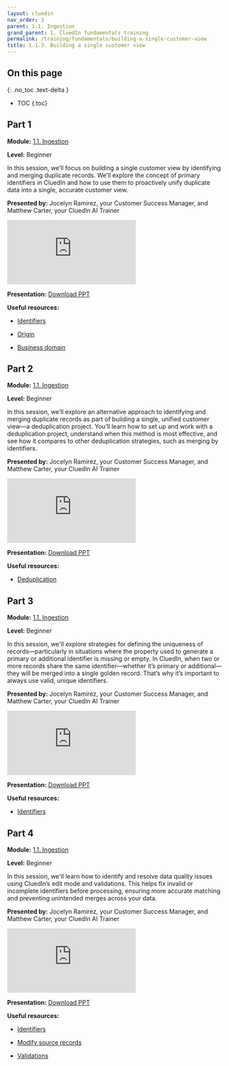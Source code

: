```yaml
---
layout: cluedin
nav_order: 3
parent: 1.1. Ingestion
grand_parent: 1. CluedIn fundamentals training
permalink: /training/fundamentals/building-a-single-customer-view
title: 1.1.3. Building a single customer view
---
```

## On this page
{: .no_toc .text-delta }
- TOC
{:toc}

## Part 1

**Module:** [1.1. Ingestion](/training/fundamentals/ingestion)

**Level:** Beginner

In this session, we’ll focus on building a single customer view by identifying and merging duplicate records. We’ll explore the concept of primary identifiers in CluedIn and how to use them to proactively unify duplicate data into a single, accurate customer view.

**Presented by:** Jocelyn Ramirez, your Customer Success Manager, and Matthew Carter, your CluedIn AI Trainer

<div class="videoFrame">
<iframe src="https://player.vimeo.com/video/1088432455?badge=0&amp;autopause=0&amp;player_id=0&amp;app_id=58479" frameborder="0" allow="autoplay; fullscreen; picture-in-picture; clipboard-write" title="CluedIn Fundamentals Merging by identifiers"></iframe></div>

**Presentation:** <a href="../../../assets/other/training-ppt/merging-by-identifiers.pptx" download>Download PPT</a>

**Useful resources:**

- [Identifiers](/key-terms-and-features/entity-codes)

- [Origin](/key-terms-and-features/origin)

- [Business domain](/key-terms-and-features/entity-type)

## Part 2

**Module:** [1.1. Ingestion](/training/fundamentals/ingestion)

**Level:** Beginner

In this session, we’ll explore an alternative approach to identifying and merging duplicate records as part of building a single, unified customer view—a deduplication project. You’ll learn how to set up and work with a deduplication project, understand when this method is most effective, and see how it compares to other deduplication strategies, such as merging by identifiers.

**Presented by:** Jocelyn Ramirez, your Customer Success Manager, and Matthew Carter, your CluedIn AI Trainer

<div class="videoFrame">
<iframe src="https://player.vimeo.com/video/1088808167?badge=0&amp;autopause=0&amp;player_id=0&amp;app_id=58479" frameborder="0" allow="autoplay; fullscreen; picture-in-picture; clipboard-write" title="CluedIn Fundamentals: Deduplication project"></iframe></div>

**Presentation:** <a href="../../../assets/other/training-ppt/deduplication-project.pptx" download>Download PPT</a>

**Useful resources:**

- [Deduplication](/management/deduplication)

## Part 3

**Module:** [1.1. Ingestion](/training/fundamentals/ingestion)

**Level:** Beginner

In this session, we'll explore strategies for defining the uniqueness of records—particularly in situations where the property used to generate a primary or additional identifier is missing or empty. In CluedIn, when two or more records share the same identifier—whether it’s primary or additional—they will be merged into a single golden record. That’s why it’s important to always use valid, unique identifiers.

**Presented by:** Jocelyn Ramirez, your Customer Success Manager, and Matthew Carter, your CluedIn AI Trainer

<div class="videoFrame">
<iframe src="https://player.vimeo.com/video/1090434884?badge=0&amp;autopause=0&amp;player_id=0&amp;app_id=58479" frameborder="0" allow="autoplay; fullscreen; picture-in-picture; clipboard-write" title="CluedIn Fundamentals Defining record uniqueness"></iframe></div>

**Presentation:** <a href="../../../assets/other/training-ppt/defining-record-uniqueness.pptx" download>Download PPT</a>

**Useful resources:**

- [Identifiers](/key-terms-and-features/entity-codes)

## Part 4

**Module:** [1.1. Ingestion](/training/fundamentals/ingestion)

**Level:** Beginner

In this session, we'll learn how to identify and resolve data quality issues using CluedIn’s edit mode and validations. This helps fix invalid or incomplete identifiers before processing, ensuring more accurate matching and preventing unintended merges across your data.

**Presented by:** Jocelyn Ramirez, your Customer Success Manager, and Matthew Carter, your CluedIn AI Trainer

<div class="videoFrame">
<iframe src="https://player.vimeo.com/video/1091237527?badge=0&amp;autopause=0&amp;player_id=0&amp;app_id=58479" frameborder="0" allow="autoplay; fullscreen; picture-in-picture; clipboard-write" title="CluedIn Fundamentals Edit mode and validations"></iframe></div>

**Presentation:** <a href="../../../assets/other/training-ppt/edit-mode-and-validations.pptx" download>Download PPT</a>

**Useful resources:**

- [Identifiers](/key-terms-and-features/entity-codes)

- [Modify source records](/integration/additional-operations-on-records/preview#modify-source-records)

- [Validations](/integration/additional-operations-on-records/validations)